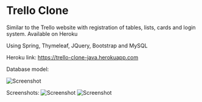 # Trello Clone

Similar to the Trello website with registration of tables, lists, cards and login system. Available on Heroku

Using Spring, Thymeleaf, JQuery, Bootstrap and MySQL

Heroku link: https://trello-clone-java.herokuapp.com

Database model:<br/>

![Screenshot](https://user-images.githubusercontent.com/50384743/93641648-01183200-f9d3-11ea-8124-6dfef0a10912.png)

Screenshots:
![Screenshot](https://user-images.githubusercontent.com/50384743/97885314-f48f3500-1d05-11eb-9b29-2e57c77c5fe7.png)
![Screenshot](https://user-images.githubusercontent.com/50384743/97885356-0375e780-1d06-11eb-8acb-3ca371efc68c.png)
